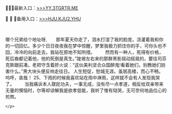 <p>
	💃💃💃最新入口：<a href="http://www.baidu.com/link?url=6MA2SWnO3Raqke39an_0PUxosM6ZrUGzi1BN9tNnlPW&wd">>>>YY.3TGRTR.ME</a> 
	<p>
		🤚 🤚 🤚备用入口：<a href="http://www.baidu.com/link?url=6MA2SWnO3Raqke39an_0PUxosM6ZrUGzi1BN9tNnlPW&wd">>>>HJU.KJU2.YHU</a> 
	</p>
	<p>
		<br />
	</p>
	<p>
		哪个兄弟给个地址呀,　　那年夏天你走了，泪水打湿了我的脸庞，浇灌着我和你的一切回忆。多少个日日夜夜我在梦中惊醒，梦里我极力抓住你的手，可你头也不回，冷冷的向前走去，我站在原地不知所措。
　　然而有一种人，死得有价格，死后裔都记着他，他的死倒是真生。”陡坡左右来的那群黑影摇动摇晃的，要往司芬克斯跟前凑。老把守含着肝火说：“这伙美利坚合众国醉鬼!看着她们，别教她们妨害什么。”黑大块头便反响走往日。
人生短促，愁城无涯。虽居高楼，而心不畅。呜呼，哀哉！
	25、下雨的时候我喜欢站在雨中淋雨，这样就不会有人发现我哭了。
　　当我痛诉本人蹉跎功夫，一事无成，没有尽一点孝道，相反给双亲带来无量的懊恼时，尔等却谅解我是欲孝低能，我听了惟有恸哭，无可奈何地品位心的煎熬。

	</p>

